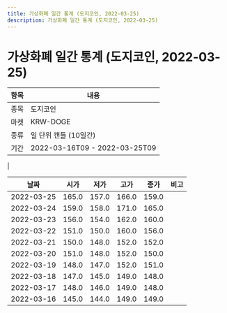 ```yaml
---
title: 가상화폐 일간 통계 (도지코인, 2022-03-25)
description: 가상화폐 일간 통계 (도지코인, 2022-03-25)
---
```


가상화폐 일간 통계 (도지코인, 2022-03-25)
===

|항목|내용|
|--|--|
|종목|도지코인|
|마켓|KRW-DOGE|
|종류|일 단위 캔들 (10일간)|
|기간|2022-03-16T09 - 2022-03-25T09
|

|날짜|시가|저가|고가|종가|비고|
|--|--|--|--|--|--|
|2022-03-25|165.0|157.0|166.0|159.0|    |
|2022-03-24|159.0|158.0|171.0|165.0|    |
|2022-03-23|156.0|154.0|162.0|160.0|    |
|2022-03-22|151.0|150.0|160.0|156.0|    |
|2022-03-21|150.0|148.0|152.0|152.0|    |
|2022-03-20|151.0|148.0|152.0|150.0|    |
|2022-03-19|148.0|147.0|152.0|151.0|    |
|2022-03-18|147.0|145.0|149.0|148.0|    |
|2022-03-17|148.0|146.0|149.0|148.0|    |
|2022-03-16|145.0|144.0|149.0|149.0|    |
